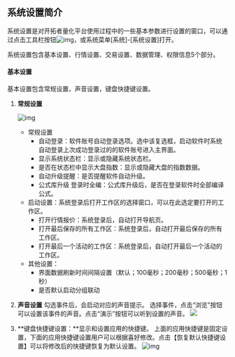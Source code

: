 ## 系统设置简介 ##
系统设置是对开拓者量化平台使用过程中的一些基本参数进行设置的窗口，可以通过点击工具栏按钮![img](https://tb-institute.oss-cn-shanghai.aliyuncs.com/TBQuant_help_doc/img/03_017.png)，或系统菜单[系统]-[系统设置]打开。

系统设置包含基本设置、行情设置、交易设置、数据管理、权限信息5个部分。

#### 基本设置

基本设置包含常规设置，声音设置，键盘快捷键设置。

1. **常规设置**

   ![img](https://tb-institute.oss-cn-shanghai.aliyuncs.com/TBQuant_help_doc/img/03_018.png)

   - 常规设置
     - 自动登录：软件账号自动登录选项。选中该复选框，启动软件时系统自动登录上次成功登录过的的软件账号进入主界面。
     - 显示系统状态栏：显示或隐藏系统状态栏。
     - 是否在状态栏中显示大盘指数：显示或隐藏大盘的指数数据。
     - 自动升级提醒：是否提醒软件自动升级。
     - 公式库升级 登录时全编：公式库升级后，是否在登录软件时全部编译公式。
   - 启动设置：系统登录后打开工作区的选择窗口，可以在此选定要打开的工作区。
     - 打开行情报价：系统登录后，自动打开导航页。
     - 打开最后保存的所有工作区：系统登录后，自动打开最后保存的所有工作区。
     - 打开最后一个活动的工作区：系统登录后，自动打开最后一个活动的工作区。
   - 其他设置：
     - 界面数据刷新时间间隔设置（默认；100毫秒；200毫秒；500毫秒；1秒）
     - 是否默认启动分组联动

2. **声音设置**
   勾选事件后，会启动对应的声音提示。
   选择事件，点击“浏览”按钮可以设置该事件的声音。点击“演示”按钮可以听到设置的声音。
   ![](https://tb-institute.oss-cn-shanghai.aliyuncs.com/TBQuant_help_doc/img/03_019.png)

3. **键盘快捷键设置：**显示和设置应用的快捷键。
   上面的应用快捷键是固定设置，下面的应用快捷键设置用户可以根据喜好修改。点击【恢复默认快捷键设置】可以将修改后的快捷键恢复为默认设置。
   ![img](https://tb-institute.oss-cn-shanghai.aliyuncs.com/TBQuant_help_doc/img/03_020.png)

